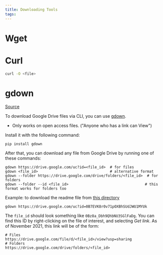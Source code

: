 ```yaml
---
title: Downloading Tools
tags:
---
```






# Wget

# Curl

```sh
curl -O <file>
```



# gdown

[Source](https://stackoverflow.com/questions/25010369/wget-curl-large-file-from-google-drive)

To download Google Drive files via CLI, you can use [gdown](https://github.com/wkentaro/gdown). 

* Only works on open access files. ("Anyone who has a link can View")

Install it with the following command:

```
pip install gdown
```

After that, you can download any file from Google Drive by running one of these commands:

```
gdown https://drive.google.com/uc?id=<file_id>  # for files
gdown <file_id>                                 # alternative format
gdown --folder https://drive.google.com/drive/folders/<file_id>  # for folders
gdown --folder --id <file_id>                                   # this format works for folders too
```

Example: to download the readme file from [this directory](https://drive.google.com/drive/folders/0B7EVK8r0v71pWEZsZE9oNnFzTm8)

```
gdown https://drive.google.com/uc?id=0B7EVK8r0v71pOXBhSUdJWU1MYUk
```

The `file_id` should look something like `0Bz8a_Dbh9QhbNU3SGlFaDg`. You can find this ID by right-clicking on the file of interest, and selecting *Get link*. As of November 2021, this link will be of the form:

```
# Files
https://drive.google.com/file/d/<file_id>/view?usp=sharing
# Folders
https://drive.google.com/drive/folders/<file_id>
```

